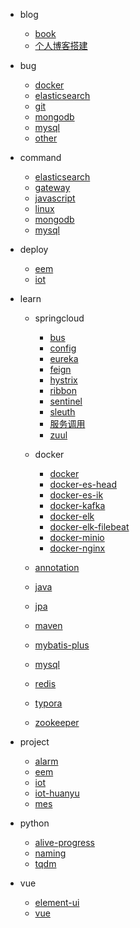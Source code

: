 <!-- docs/_sidebar.md --> 

* blog
  * [book](/blog/book.md)
  * [个人博客搭建](/blog/个人博客搭建.md)
  
* bug
  * [docker](/bug/docker.md)
  * [elasticsearch](/bug/elasticsearch.md)
  * [git](/bug/git.md)
  * [mongodb](/bug/mongodb.md)
  * [mysql](/bug/mysql.md)
  * [other](/bug/other.md)

* command
  * [elasticsearch](/command/elasticsearch.md)
  * [gateway](/command/gateway.md)
  * [javascript](/command/javascript.md)
  * [linux](/command/linux.md)
  * [mongodb](/command/mongodb.md)
  * [mysql](/command/mysql.md)
  
* deploy
  * [eem](/deploy/eem.md)
  * [iot](/deploy/iot.md)

* learn
  * springcloud
    * [bus](/learn/springcloud/bus.md)
    * [config](/learn/springcloud/config.md)
    * [eureka](/learn/springcloud/eureka.md)
    * [feign](/learn/springcloud/feign.md)
    * [hystrix](/learn/springcloud/hystrix.md)
    * [ribbon](/learn/springcloud/ribbon.md)
    * [sentinel](/learn/springcloud/sentinel.md)
    * [sleuth](/learn/springcloud/sleuth.md)
    * [服务调用](/learn/springcloud/服务调用.md)
    * [zuul](/learn/springcloud/zuul.md)
  
  * docker
    * [docker](/learn/docker/docker.md)
    * [docker-es-head](/learn/docker/docker-es-head.md)
    * [docker-es-ik](/learn/docker/docker-es-ik.md)
    * [docker-kafka](/learn/docker/docker-kafka.md)
    * [docker-elk](/learn/docker/docker-elk.md)
    * [docker-elk-filebeat](/learn/docker/docker-elk-filebeat.md)
    * [docker-minio](/learn/docker-minio.md)
    * [docker-nginx](/learn/docker-nginx.md)
    
  * [annotation](/learn/annotation.md)
  * [java](/learn/java.md)
  * [jpa](/learn/jpa.md)
  * [maven](/learn/maven.md)
  * [mybatis-plus](/learn/mybatis-plus.md)
  * [mysql](/learn/mysql.md)
  * [redis](/learn/redis.md)
  * [typora](/learn/typora.md)
  * [zookeeper](/zookeeper.md)
  
* project
  * [alarm](/project/alarm.md)
  * [eem](/project/eem.md)
  * [iot](/project/iot.md)
  * [iot-huanyu](/project/iot-huanyu.md)
  * [mes](/project/mes.md)
  
* python
  * [alive-progress](/python/alive-progress.md)
  * [naming](/python/naming.md)
  * [tqdm](/python/tqdm.md)
  
* vue
  * [element-ui](/vue/element-ui.md)
  * [vue](/vue/vue.md)
